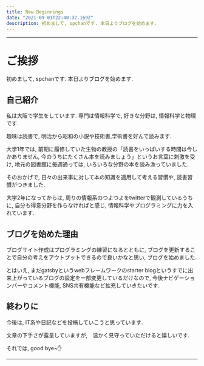 ```yaml
---
title: New Beginnings
date: "2021-09-01T22:40:32.169Z"
description: 初めまして, spchanです. 本日よりブログを始めます.
---
```



---

# ご挨拶
初めまして, spchanです. 本日よりブログを始めます.

## 自己紹介
私は大阪で学生をしています. 専門は情報科学で, 好きな分野は, 情報科学と物理です.

趣味は読書で, 明治から昭和の小説や技術書,学術書を好んで読みます.

大学1年では, 前期に履修していた生物の教授の「読書をいっぱいする時間は今しかありません, 今のうちにたくさん本を読みましょう」というお言葉に刺激を受け, 地元の図書館に毎週通っては, いろいろな分野の本を読み漁っていました.

そのおかげで, 日々の出来事に対して本の知識を適用して考える習慣や, 読書習慣がつきました.

大学2年になってからは, 周りの情報系のつよつよをtwitterで観測しているうちに, 自分も得意分野を作らなければと感じ, 情報科学やプログラミングに力を入れています.

## ブログを始めた理由

ブログサイト作成はプログラミングの練習になるとともに, ブログを更新することで自分の考えをアウトプットできるので良いかなと思い, ブログを始めました.

とはいえ, まだgatsbyというwebフレームワークのstarter blogというすでに出来上がっているブログの設定を一部変更しているだけなので, 今後ナビゲーションバーやコメント機能, SNS共有機能など拡充していきたいです. 　



## 終わりに

今後は, IT系や日記などを投稿していこうと思っています.

文章の下手さが露呈していますが,　温かく見守っていただけると嬉しいです.

それでは, good bye~✋

---

